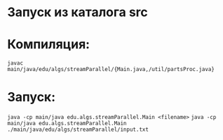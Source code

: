 # Запуск из каталога src


# Компиляция:

`javac main/java/edu/algs/streamParallel/{Main.java,/util/partsProc.java}`

# Запуск:

`java -cp main/java edu.algs.streamParallel.Main <filename>`
`java -cp main/java edu.algs.streamParallel.Main ./main/java/edu/algs/streamParallel/input.txt`

